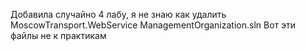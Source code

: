 Добавила случайно 4 лабу, я не знаю как удалить MoscowTransport.WebService ManagementOrganization.sln 
Вот эти файлы не к практикам
